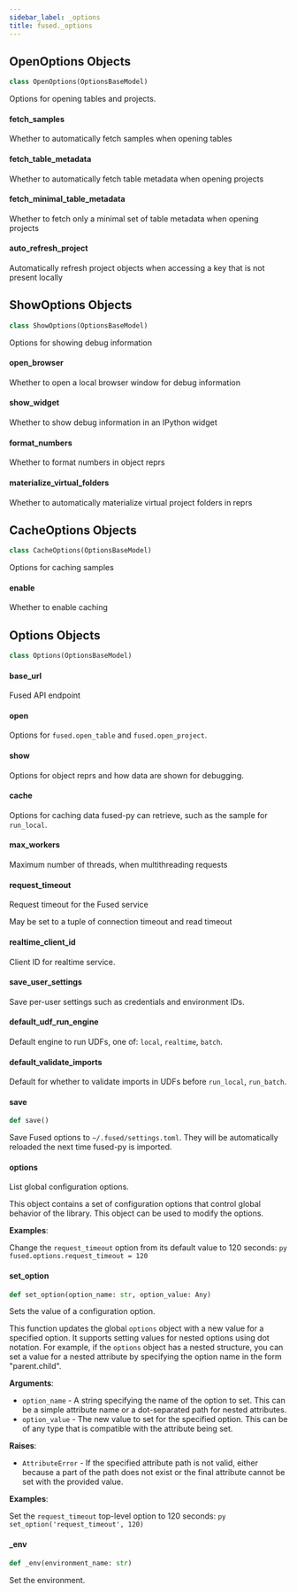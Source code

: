 ```yaml
---
sidebar_label: _options
title: fused._options
---
```


## OpenOptions Objects

```python
class OpenOptions(OptionsBaseModel)
```

Options for opening tables and projects.

#### fetch\_samples

Whether to automatically fetch samples when opening tables

#### fetch\_table\_metadata

Whether to automatically fetch table metadata when opening projects

#### fetch\_minimal\_table\_metadata

Whether to fetch only a minimal set of table metadata when opening projects

#### auto\_refresh\_project

Automatically refresh project objects when accessing a key that is not present locally

## ShowOptions Objects

```python
class ShowOptions(OptionsBaseModel)
```

Options for showing debug information

#### open\_browser

Whether to open a local browser window for debug information

#### show\_widget

Whether to show debug information in an IPython widget

#### format\_numbers

Whether to format numbers in object reprs

#### materialize\_virtual\_folders

Whether to automatically materialize virtual project folders in reprs

## CacheOptions Objects

```python
class CacheOptions(OptionsBaseModel)
```

Options for caching samples

#### enable

Whether to enable caching

## Options Objects

```python
class Options(OptionsBaseModel)
```

#### base\_url

Fused API endpoint

#### open

Options for `fused.open_table` and `fused.open_project`.

#### show

Options for object reprs and how data are shown for debugging.

#### cache

Options for caching data fused-py can retrieve, such as
the sample for `run_local`.

#### max\_workers

Maximum number of threads, when multithreading requests

#### request\_timeout

Request timeout for the Fused service

May be set to a tuple of connection timeout and read timeout

#### realtime\_client\_id

Client ID for realtime service.

#### save\_user\_settings

Save per-user settings such as credentials and environment IDs.

#### default\_udf\_run\_engine

Default engine to run UDFs, one of: `local`, `realtime`, `batch`.

#### default\_validate\_imports

Default for whether to validate imports in UDFs before `run_local`,
`run_batch`.

#### save

```python
def save()
```

Save Fused options to `~/.fused/settings.toml`. They will be automatically
reloaded the next time fused-py is imported.

#### options

List global configuration options.

This object contains a set of configuration options that control global behavior of the library. This object can be used to modify the options.

**Examples**:

  Change the `request_timeout` option from its default value to 120 seconds:
    ```py
    fused.options.request_timeout = 120
    ```

#### set\_option

```python
def set_option(option_name: str, option_value: Any)
```

Sets the value of a configuration option.

This function updates the global `options` object with a new value for a specified option.
It supports setting values for nested options using dot notation. For example, if the
`options` object has a nested structure, you can set a value for a nested attribute
by specifying the option name in the form &quot;parent.child&quot;.

**Arguments**:

- `option_name` - A string specifying the name of the option to set. This can be a simple
  attribute name or a dot-separated path for nested attributes.
- `option_value` - The new value to set for the specified option. This can be of any type
  that is compatible with the attribute being set.
  

**Raises**:

- `AttributeError` - If the specified attribute path is not valid, either because a part
  of the path does not exist or the final attribute cannot be set with
  the provided value.
  

**Examples**:

  Set the `request_timeout` top-level option to 120 seconds:
    ```py
    set_option('request_timeout', 120)
    ```

#### \_env

```python
def _env(environment_name: str)
```

Set the environment.

